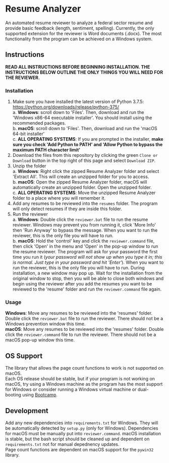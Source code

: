 # Resume Analyzer
An automated resume reviewer to analyze a federal sector resume and provide basic feedback (length, sentiment, spelling). Currently, the only supported extension for the reviewer is Word documents (.docx). The most functionality from the program can be achieved on a Windows system.

## Instructions
**READ ALL INSTRUCTIONS BEFORE BEGINNING INSTALLATION. THE INSTRUCTIONS BELOW OUTLINE THE ONLY THINGS YOU WILL NEED FOR THE REVIEWER.**

### Installation
1. Make sure you have installed the latest version of Python 3.7.5: https://python.org/downloads/release/python-375/  
    a. __Windows__: scroll down to 'Files'. Then, download and run the 'Windows x86-64 executable installer'. You should install using the recommended packages.  
    b. __macOS__: scroll down to 'Files'. Then, download and run the 'macOS 64-bit installer'  
    c. **ALL OPERATING SYSTEMS**: If you are prompted in the installer, **make sure you check 'Add Python to PATH' and 'Allow Python to bypass the maximum PATH        character limit'**
2. Download the files from this repository by clicking the green `Clone or Download` button in the top right of this page and select          `Download ZIP`.
3. Unzip the folder  
    a. __Windows__: Right click the zipped Resume Analyzer folder and select 'Extract All'. This will create an unzipped folder for you to        access.  
    b. __macOS__: Open the zipped Resume Analyzer folder, macOS will automatically create an unzipped folder. Open the unzipped folder.  
    c. **ALL OPERATING SYSTEMS**: Move the unzipped Resume Analyzer folder to a place where you will remember it.
4. Add any resumes to be reviewed into the `resumes` folder. The program will only detect resumes if they are inside this folder.
5. Run the reviewer  
    a. __Windows__: Double click the `reviewer.bat` file to run the resume reviewer. Windows may prevent you from running it, click 'More Info' then 'Run Anyway' to bypass the message. When you want to run the reviewer, this is the only file you will have to run.  
    b. __macOS__: Hold the 'control' key and click the `reviewer.command` file, then click 'Open' in the menu and 'Open' in the pop-up window to run the resume reviewer. The program will ask for your password the first time you run it (*your password will not show up when you type it in; this is normal. Just type in your password and hit 'Enter'*). When you want to run the reviewer, this is the only file you will have to run. During installation, a new window may pop up. Wait for the installation from the original window to stop, then you will be able to close both windows and begin using the reviewer after you add the resumes you want to be reviewed to the 'resume' folder and run the `reviewer.command` file again.
    
### Usage
__Windows__: Move any resumes to be reviewed into the 'resumes' folder. Double click the `reviewer.bat` file to run the reviewer. There should not be a Windows prevention window this time.  
__macOS__: Move any resumes to be reviewed into the 'resumes' folder. Double click the `reviewer.command` file to run the reviewer. There should not be a macOS pop-up window this time.

## OS Support
The library that allows the page count functions to work is not supported on macOS.  
Each OS release should be stable, but if your program is not working on macOS, try using a Windows machine as the program has the most support for Windows or consider running a Windows virtual machine or dual-booting using [Bootcamp](https://support.apple.com/boot-camp).

## Development
Add any new dependencies into `requirements.txt` for Windows. They will be automatically detected by `setup.py` (only for Windows). Dependencies for macOS must be manually put into `reviewer.command`. macOS installation is stable, but the bash script should be cleaned up and dependent on `requirements.txt` not for manual depednency updates.  
Page count functions are dependent on macOS support for the `pywin32` library.
